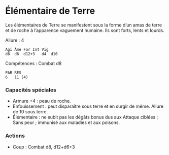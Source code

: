 # Élémentaire de Terre
Les élémentaires de Terre se manifestent sous la forme d’un amas de terre et de roche à l’apparence vaguement humaine. Ils sont forts, lents et lourds.

Allure : 4
```
Agi	Âme	For	Int	Vig
d6	d6	d12+3	d4	d10
```
Compétences : Combat d8
```
PAR	RES
6	11 (4)
```
### Capacités spéciales
- Armure +4 : peau de roche.
- Enfouissement : peut disparaître sous terre et en surgir de même. Allure de 10 sous terre.
- Élémentaire : ne subit pas les dégâts bonus dus aux Attaque ciblées ; Sans peur ; immunisé aux maladies et aux poisons.

### Actions
- Coup : Combat d8, d12+d6+3
